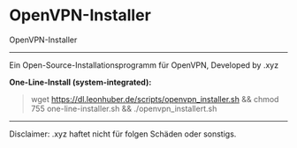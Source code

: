 # OpenVPN-Installer
OpenVPN-Installer
<hr >
Ein Open-Source-Installationsprogramm für OpenVPN, Developed by .xyz

**One-Line-Install (system-integrated):**
> wget https://dl.leonhuber.de/scripts/openvpn_installer.sh && chmod 755 one-line-installer.sh && ./openvpn_installert.sh
<hr >

Disclaimer: .xyz haftet nicht für folgen Schäden oder sonstigs.
